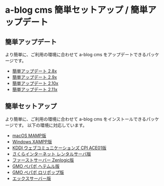 # a-blog cms 簡単セットアップ / 簡単アップデート

## 簡単アップデート
より簡単に、ご利用の環境に合わせて a-blog cms をアップデートできるパッケージです。

- [簡単アップデート 2.8x](https://github.com/appleple/acms-easy-setup/raw/master/build/28x/update.zip)
- [簡単アップデート 2.9x](https://github.com/appleple/acms-easy-setup/raw/master/build/29x/update.zip)
- [簡単アップデート 2.10x](https://github.com/appleple/acms-easy-setup/raw/master/build/210x/update.zip)
- [簡単アップデート 2.11x](https://github.com/appleple/acms-easy-setup/raw/master/build/211x/update.zip)

## 簡単セットアップ
より簡単に、ご利用の環境に合わせて a-blog cms をインストールできるパッケージです。
以下の環境に対応しています。

- [macOS MAMP版](https://github.com/appleple/acms-easy-setup/raw/master/build/28x/mamp.zip)
- [Windows XAMPP版](https://github.com/appleple/acms-easy-setup/raw/master/build/28x/xampp.zip)
- [KDDI ウェブコミュニケーションズ CPI ACE01版](https://github.com/appleple/acms-easy-setup/raw/master/build/28x/cpi.zip)
- [さくらインターネット レンタルサーバ版](https://github.com/appleple/acms-easy-setup/raw/master/build/28x/sakura.zip)
- [ファーストサーバー Zenlogic版](https://github.com/appleple/acms-easy-setup/raw/master/build/28x/zenlogic.zip)
- [GMO ペパボ ヘテムル版](https://github.com/appleple/acms-easy-setup/raw/master/build/28x/heteml.zip)
- [GMO ペパボ ロリポップ版](https://github.com/appleple/acms-easy-setup/raw/master/build/28x/lolipop.zip)
- [エックスサーバー版](https://github.com/appleple/acms-easy-setup/raw/master/build/28x/xserver.zip)